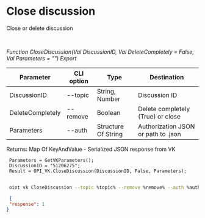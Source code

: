 ﻿---
sidebar_position: 2
---

# Close discussion
 Close or delete discussion




<br/>


*Function CloseDiscussion(Val DiscussionID, Val DeleteCompletely = False, Val Parameters = "") Export*

 | Parameter | CLI option | Type | Destination |
 |-|-|-|-|
 | DiscussionID | --topic | String, Number | Discussion ID |
 | DeleteCompletely | --remove | Boolean | Delete completely (True) or close |
 | Parameters | --auth | Structure Of String | Authorization JSON or path to .json |

 
 Returns: Map Of KeyAndValue - Serialized JSON response from VK


```bsl title="Code example"
 Parameters = GetVKParameters();
 DiscussionID = "51206275";
 Result = OPI_VK.CloseDiscussion(DiscussionID, False, Parameters);
```
	


```sh title="CLI command example"
 
 oint vk CloseDiscussion --topic %topic% --remove %remove% --auth %auth%

```

```json title="Result"
 {
 "response": 1
}
```
